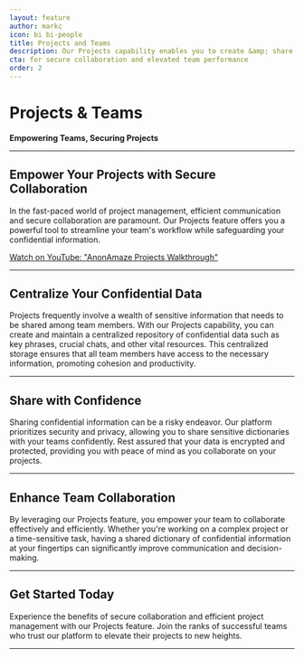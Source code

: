 ```yaml
---
layout: feature
author: markc
icon: bi bi-people
title: Projects and Teams
description: Our Projects capability enables you to create &amp; share dictionaries, chats, and more with your teams!
cta: for secure collaboration and elevated team performance
order: 2
---
```



# Projects & Teams
**Empowering Teams, Securing Projects**

---

## Empower Your Projects with Secure Collaboration

In the fast-paced world of project management, efficient communication and secure collaboration are paramount. Our Projects feature offers you a powerful tool to streamline your team's workflow while safeguarding your confidential information.

<lite-youtube videoid="bOyhp1VUndc" videotitle="AnonAmaze Projects and Teams Walkthrough" 
    class="youtube-video" params="accelerometer; autoplay; clipboard-write; encrypted-media; gyroscope; picture-in-picture; web-share" autoload>
    <a class="lite-youtube-fallback" href="https://www.youtube.com/watch?v=bOyhp1VUndc">Watch on YouTube: "AnonAmaze Projects Walkthrough"</a>
</lite-youtube>

---
## Centralize Your Confidential Data

Projects frequently involve a wealth of sensitive information that needs to be shared among team members. With our Projects capability, you can create and maintain a centralized repository of confidential data such as key phrases, crucial chats, and other vital resources. This centralized storage ensures that all team members have access to the necessary information, promoting cohesion and productivity.

---
## Share with Confidence

Sharing confidential information can be a risky endeavor. Our platform prioritizes security and privacy, allowing you to share sensitive dictionaries with your teams confidently. Rest assured that your data is encrypted and protected, providing you with peace of mind as you collaborate on your projects.

---
## Enhance Team Collaboration

By leveraging our Projects feature, you empower your team to collaborate effectively and efficiently. Whether you're working on a complex project or a time-sensitive task, having a shared dictionary of confidential information at your fingertips can significantly improve communication and decision-making.

---
## Get Started Today

Experience the benefits of secure collaboration and efficient project management with our Projects feature. Join the ranks of successful teams who trust our platform to elevate their projects to new heights.

---



